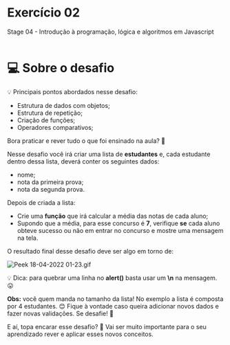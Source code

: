 # Exercício 02
Stage 04 - Introdução à programação, lógica e algoritmos em Javascript
<br>
<br>
# 💻 Sobre o desafio

<aside>
💡 Principais pontos abordados nesse desafio:

- Estrutura de dados com objetos;
- Estrutura de repetição;
- Criação de funções;
- Operadores comparativos;

</aside>

Bora praticar e rever tudo o que foi ensinado na aula? **💜**

Nesse desafio você irá criar uma lista de **estudantes** e, cada estudante dentro dessa lista, deverá conter os seguintes dados:

- nome;
- nota da primeira prova;
- nota da segunda prova.

Depois de criada a lista:

- Crie uma **função** que irá calcular a média das notas de cada aluno;
- Supondo que a média, para esse concurso é **7**, verifique **se** cada aluno obteve sucesso ou não em entrar no concurso e mostre uma mensagem na tela.

O resultado final desse desafio deve ser algo em torno de:<br>

![Peek 18-04-2022 01-23.gif](https://file.notion.so/f/s/3cd7bde5-dc14-4cb5-bb7d-02b02087f39e/Peek_18-04-2022_01-23.gif?id=ab34943e-64ef-443a-a925-2cb15ced9da6&table=block&spaceId=08f749ff-d06d-49a8-a488-9846e081b224&expirationTimestamp=1681394124604&signature=cPIcM4JmGLlYhhw8S8EYtrktDu_SIjK5u7vRjyQb3X8)


💡 Dica: para quebrar uma linha no **alert()** basta usar um **\n** na mensagem. 😛



**Obs:** você quem manda no tamanho da lista! No exemplo a lista é composta por 4 estudantes. 😊
Fique à vontade caso queira adicionar novos dados e fazer novas validações. Se desafie! 🚀


E aí, topa encarar esse desafio? 💜
Vai ser muito importante para o seu aprendizado rever e aplicar esses novos conceitos.